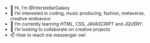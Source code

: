 - 👋 Hi, I’m @InterstellarGalaxy
- 👀 I’m interested in coding, music producing, fashion, metaverse, creative endeavour
- 🌱 I’m currently learning HTML, CSS, JAVASCRIPT and JQUERY.
- 💞️ I’m looking to collaborate on creative projects
- 📫 How to reach me messenger owl

<!---
InterstellarGalaxy/InterstellarGalaxy is a ✨ special ✨ repository because its `README.md` (this file) appears on your GitHub profile.
You can click the Preview link to take a look at your changes.
--->

